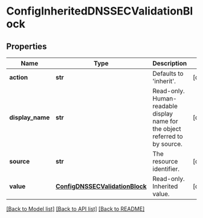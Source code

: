 # ConfigInheritedDNSSECValidationBlock

## Properties
Name | Type | Description | Notes
------------ | ------------- | ------------- | -------------
**action** | **str** | Defaults to &#39;inherit&#39;. | [optional] 
**display_name** | **str** | Read-only. Human-readable display name for the object referred to by source. | [optional] 
**source** | **str** | The resource identifier. | [optional] 
**value** | [**ConfigDNSSECValidationBlock**](ConfigDNSSECValidationBlock.md) | Read-only. Inherited value. | [optional] 

[[Back to Model list]](../README.md#documentation-for-models) [[Back to API list]](../README.md#documentation-for-api-endpoints) [[Back to README]](../README.md)


